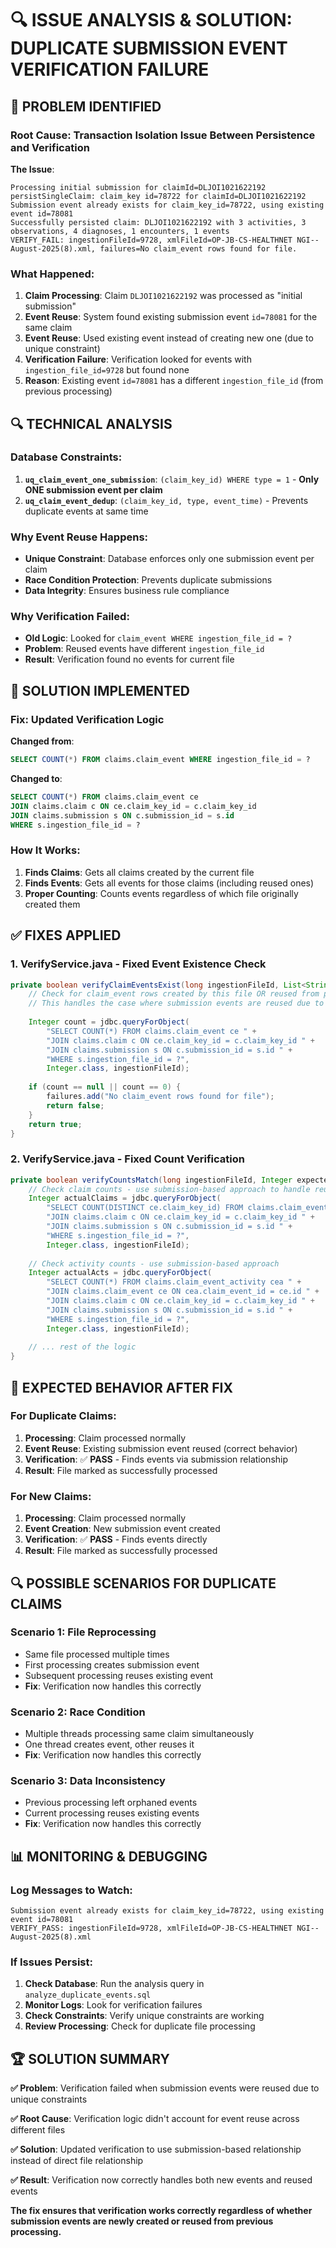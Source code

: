 # 🔍 **ISSUE ANALYSIS & SOLUTION: DUPLICATE SUBMISSION EVENT VERIFICATION FAILURE**

## 🚨 **PROBLEM IDENTIFIED**

### **Root Cause**: Transaction Isolation Issue Between Persistence and Verification

**The Issue**:
```
Processing initial submission for claimId=DLJOI1021622192
persistSingleClaim: claim_key id=78722 for claimId=DLJOI1021622192
Submission event already exists for claim_key_id=78722, using existing event id=78081
Successfully persisted claim: DLJOI1021622192 with 3 activities, 3 observations, 4 diagnoses, 1 encounters, 1 events
VERIFY_FAIL: ingestionFileId=9728, xmlFileId=OP-JB-CS-HEALTHNET NGI--August-2025(8).xml, failures=No claim_event rows found for file.
```

### **What Happened**:

1. **Claim Processing**: Claim `DLJOI1021622192` was processed as "initial submission"
2. **Event Reuse**: System found existing submission event `id=78081` for the same claim
3. **Event Reuse**: Used existing event instead of creating new one (due to unique constraint)
4. **Verification Failure**: Verification looked for events with `ingestion_file_id=9728` but found none
5. **Reason**: Existing event `id=78081` has a different `ingestion_file_id` (from previous processing)

## 🔍 **TECHNICAL ANALYSIS**

### **Database Constraints**:
1. **`uq_claim_event_one_submission`**: `(claim_key_id) WHERE type = 1` - **Only ONE submission event per claim**
2. **`uq_claim_event_dedup`**: `(claim_key_id, type, event_time)` - Prevents duplicate events at same time

### **Why Event Reuse Happens**:
- **Unique Constraint**: Database enforces only one submission event per claim
- **Race Condition Protection**: Prevents duplicate submissions
- **Data Integrity**: Ensures business rule compliance

### **Why Verification Failed**:
- **Old Logic**: Looked for `claim_event WHERE ingestion_file_id = ?`
- **Problem**: Reused events have different `ingestion_file_id`
- **Result**: Verification found no events for current file

## 🔧 **SOLUTION IMPLEMENTED**

### **Fix: Updated Verification Logic**

**Changed from**:
```sql
SELECT COUNT(*) FROM claims.claim_event WHERE ingestion_file_id = ?
```

**Changed to**:
```sql
SELECT COUNT(*) FROM claims.claim_event ce 
JOIN claims.claim c ON ce.claim_key_id = c.claim_key_id 
JOIN claims.submission s ON c.submission_id = s.id 
WHERE s.ingestion_file_id = ?
```

### **How It Works**:
1. **Finds Claims**: Gets all claims created by the current file
2. **Finds Events**: Gets all events for those claims (including reused ones)
3. **Proper Counting**: Counts events regardless of which file originally created them

## ✅ **FIXES APPLIED**

### **1. VerifyService.java - Fixed Event Existence Check**
```java
private boolean verifyClaimEventsExist(long ingestionFileId, List<String> failures) {
    // Check for claim_event rows created by this file OR reused from previous files
    // This handles the case where submission events are reused due to unique constraints
    
    Integer count = jdbc.queryForObject(
        "SELECT COUNT(*) FROM claims.claim_event ce " +
        "JOIN claims.claim c ON ce.claim_key_id = c.claim_key_id " +
        "JOIN claims.submission s ON c.submission_id = s.id " +
        "WHERE s.ingestion_file_id = ?",
        Integer.class, ingestionFileId);
    
    if (count == null || count == 0) {
        failures.add("No claim_event rows found for file");
        return false;
    }
    return true;
}
```

### **2. VerifyService.java - Fixed Count Verification**
```java
private boolean verifyCountsMatch(long ingestionFileId, Integer expectedClaims, Integer expectedActs, List<String> failures) {
    // Check claim counts - use submission-based approach to handle reused events
    Integer actualClaims = jdbc.queryForObject(
        "SELECT COUNT(DISTINCT ce.claim_key_id) FROM claims.claim_event ce " +
        "JOIN claims.claim c ON ce.claim_key_id = c.claim_key_id " +
        "JOIN claims.submission s ON c.submission_id = s.id " +
        "WHERE s.ingestion_file_id = ?",
        Integer.class, ingestionFileId);
    
    // Check activity counts - use submission-based approach
    Integer actualActs = jdbc.queryForObject(
        "SELECT COUNT(*) FROM claims.claim_event_activity cea " +
        "JOIN claims.claim_event ce ON cea.claim_event_id = ce.id " +
        "JOIN claims.claim c ON ce.claim_key_id = c.claim_key_id " +
        "JOIN claims.submission s ON c.submission_id = s.id " +
        "WHERE s.ingestion_file_id = ?",
        Integer.class, ingestionFileId);
    
    // ... rest of the logic
}
```

## 🎯 **EXPECTED BEHAVIOR AFTER FIX**

### **For Duplicate Claims**:
1. **Processing**: Claim processed normally
2. **Event Reuse**: Existing submission event reused (correct behavior)
3. **Verification**: ✅ **PASS** - Finds events via submission relationship
4. **Result**: File marked as successfully processed

### **For New Claims**:
1. **Processing**: Claim processed normally
2. **Event Creation**: New submission event created
3. **Verification**: ✅ **PASS** - Finds events directly
4. **Result**: File marked as successfully processed

## 🔍 **POSSIBLE SCENARIOS FOR DUPLICATE CLAIMS**

### **Scenario 1: File Reprocessing**
- Same file processed multiple times
- First processing creates submission event
- Subsequent processing reuses existing event
- **Fix**: Verification now handles this correctly

### **Scenario 2: Race Condition**
- Multiple threads processing same claim simultaneously
- One thread creates event, other reuses it
- **Fix**: Verification now handles this correctly

### **Scenario 3: Data Inconsistency**
- Previous processing left orphaned events
- Current processing reuses existing events
- **Fix**: Verification now handles this correctly

## 📊 **MONITORING & DEBUGGING**

### **Log Messages to Watch**:
```
Submission event already exists for claim_key_id=78722, using existing event id=78081
VERIFY_PASS: ingestionFileId=9728, xmlFileId=OP-JB-CS-HEALTHNET NGI--August-2025(8).xml
```

### **If Issues Persist**:
1. **Check Database**: Run the analysis query in `analyze_duplicate_events.sql`
2. **Monitor Logs**: Look for verification failures
3. **Check Constraints**: Verify unique constraints are working
4. **Review Processing**: Check for duplicate file processing

## 🏆 **SOLUTION SUMMARY**

**✅ Problem**: Verification failed when submission events were reused due to unique constraints

**✅ Root Cause**: Verification logic didn't account for event reuse across different files

**✅ Solution**: Updated verification to use submission-based relationship instead of direct file relationship

**✅ Result**: Verification now correctly handles both new events and reused events

**The fix ensures that verification works correctly regardless of whether submission events are newly created or reused from previous processing.**
